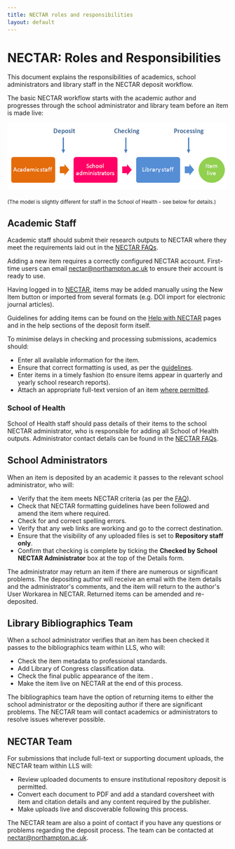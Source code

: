 ```yaml
---
title: NECTAR roles and responsibilities
layout: default
---
```


# NECTAR: Roles and Responsibilities

This document explains the responsibilities of academics, school administrators and library staff in the NECTAR deposit workflow.

The basic NECTAR workflow starts with the academic author and progresses through the school administrator and library team before an item is made live:

<img id="workflow-img" src="images/workflow.png" alt="The NECTAR workflow" />

<small>(The model is slightly different for staff in the School of Health - see below for details.)</small>

## Academic Staff

Academic staff should submit their research outputs to NECTAR where they meet the requirements laid out in the [NECTAR FAQs](http://nectar.northampton.ac.uk/information.html#can_i).

Adding a new item requires a correctly configured NECTAR account. First-time users can email [nectar@northampton.ac.uk](mailto:nectar@northampton.ac.uk) to ensure their account is ready to use.

Having logged in to [NECTAR](http://nectar.northampton.ac.uk), items may be added manually using the New Item button or imported from several formats (e.g. DOI import for electronic journal articles).

Guidelines for adding items can be found on the [Help with NECTAR](http://nectar.northampton.ac.uk/help) pages and in the help sections of the deposit form itself.

To minimise delays in checking and processing submissions, academics should:

- Enter all available information for the item.
- Ensure that correct formatting is used, as per the [guidelines](http://nectar.northampton.ac.uk/help).
- Enter items in a timely fashion (to ensure items appear in quarterly and yearly school research reports).
- Attach an appropriate full-text version of an item [where permitted](http://nectar.northampton.ac.uk/information.html#copyright).

### School of Health

School of Health staff should pass details of their items to the school NECTAR administrator, who is responsible for adding all School of Health outputs. Administrator contact details can be found in the [NECTAR FAQs](http://nectar.northampton.ac.uk/information.html#other_research).

## School Administrators

When an item is deposited by an academic it passes to the relevant school administrator, who will:

- Verify that the item meets NECTAR criteria (as per the [FAQ](http://nectar.northampton.ac.uk/information.html#can_i)).
- Check that NECTAR formatting guidelines have been followed and amend the item where required.
- Check for and correct spelling errors.
- Verify that any web links are working and go to the correct destination.
- Ensure that the visibility of any uploaded files is set to **Repository staff only**.
- Confirm that checking is complete by ticking the **Checked by School NECTAR Administrator** box at the top of the Details form.
 
The administrator may return an item if there are numerous or significant problems. The depositing author will receive an email with the item details and the administrator's comments, and the item will return to the author's User Workarea in NECTAR. Returned items can be amended and re-deposited.

## Library Bibliographics Team

When a school administrator verifies that an item has been checked it passes to the bibliographics team within LLS, who will:

- Check the item metadata to professional standards.
- Add Library of Congress classification data.
- Check the final public appearance of the item .
- Make the item live on NECTAR at the end of this process.

The bibliographics team have the option of returning items to either the school administrator or the depositing author if there are significant problems. The NECTAR team will contact academics or administrators to resolve issues wherever possible.

## NECTAR Team

For submissions that include full-text or supporting document uploads, the NECTAR team within LLS will:

- Review uploaded documents to ensure institutional repository deposit is permitted.
- Convert each document to PDF and add a standard coversheet with item and citation details and any content required by the publisher.
- Make uploads live and discoverable following this process.

The NECTAR team are also a point of contact if you have any questions or problems regarding the deposit process. The team can be contacted at [nectar@northampton.ac.uk](mailto:nectar@northampton.ac.uk).
